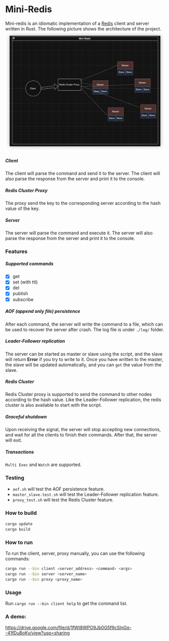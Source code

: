 # Mini-Redis

Mini-redis is an idiomatic implementation of a [Redis](https://redis.io) client and server written in Rust. The following picture shows the architecture of the project.
![Architecture](./docs/image.png)

##### Client

The client will parse the command and send it to the server. The client will also parse the response from the server and print it to the console.

##### Redis Cluster Proxy

The proxy send the key to the corresponding server according to the hash value of the key.

##### Server

The server will parse the command and execute it. The server will also parse the response from the server and print it to the console.

### Features

##### Supported commands

- [x] get
- [x] set (with ttl)
- [x] del
- [x] publish
- [x] subscribe

##### AOF (append only file) persistence

After each command, the server will write the command to a file, which can be used to recover the server after crash. The log file is under `./log/` folder.

##### Leader-Follower replication

The server can be started as master or slave using the script, and the slave will return **Error** if you try to write to it. Once you have written to the master, the slave will be updated automatically, and you can `get` the value from the slave.

##### Redis Cluster

Redis Cluster proxy is supported to send the command to other nodes according to the hash value. Like the Leader-Follower replication, the redis cluster is also available to start with the script.

##### Graceful shutdown

Upon receiving the signal, the server will stop accepting new connections, and wait for all the clients to finish their commands. After that, the server will exit.

##### Transactions

`Multi Exec` and `Watch` are supported.

### Testing

- `aof.sh` will test the AOF persistence feature.
- `master_slave.test.sh` will test the Leader-Follower replication feature.
- `proxy_test.sh` will test the Redis Cluster feature.

### How to build

```bash
cargo update
cargo build
```

### How to run

To run the client, server, proxy manually, you can use the following commands:

```bash
cargo run --bin client <server_address> <command> <args>
cargo run --bin server <server_name>
cargo run --bin proxy <proxy_name>
```

### Usage

Run `cargo run --bin client help` to get the command list.

### A demo:

https://drive.google.com/file/d/1fWt8WPO9Jb0G5f9cSlnGq--41fDuBoKy/view?usp=sharing
